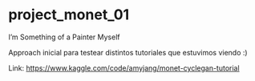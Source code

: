 # project_monet_01
I’m Something of a Painter Myself

Approach inicial para testear distintos tutoriales que estuvimos viendo :) 

Link: https://www.kaggle.com/code/amyjang/monet-cyclegan-tutorial
